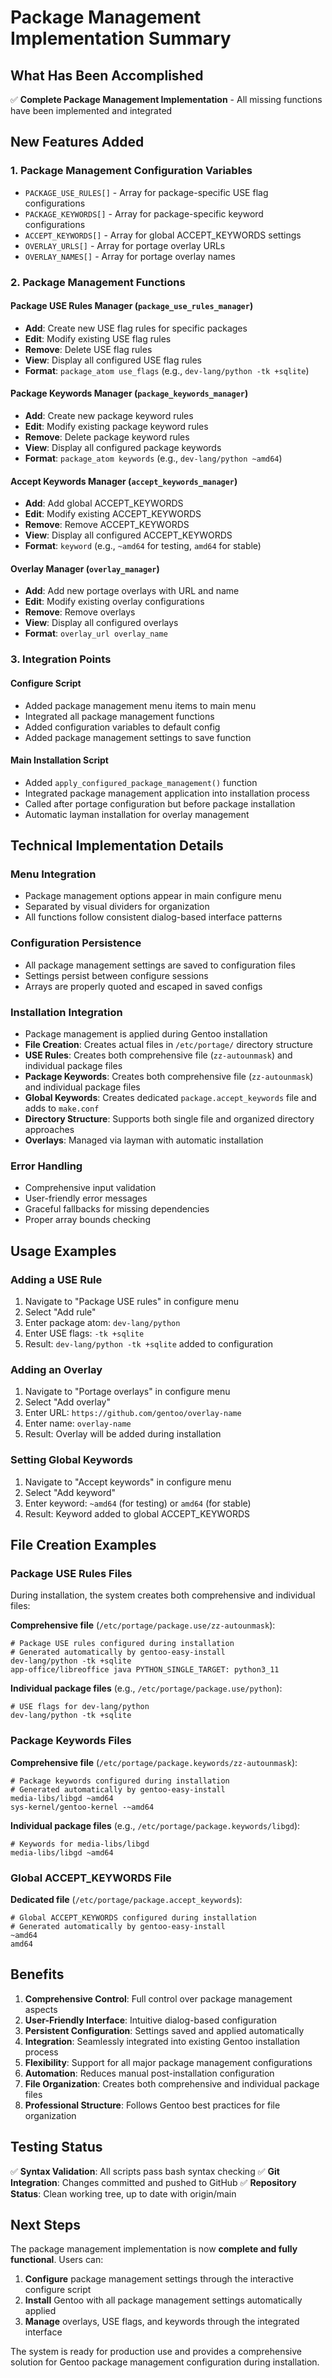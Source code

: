 # Package Management Implementation Summary

## What Has Been Accomplished

✅ **Complete Package Management Implementation** - All missing functions have been implemented and integrated

## New Features Added

### 1. Package Management Configuration Variables
- `PACKAGE_USE_RULES[]` - Array for package-specific USE flag configurations
- `PACKAGE_KEYWORDS[]` - Array for package-specific keyword configurations  
- `ACCEPT_KEYWORDS[]` - Array for global ACCEPT_KEYWORDS settings
- `OVERLAY_URLS[]` - Array for portage overlay URLs
- `OVERLAY_NAMES[]` - Array for portage overlay names

### 2. Package Management Functions

#### Package USE Rules Manager (`package_use_rules_manager`)
- **Add**: Create new USE flag rules for specific packages
- **Edit**: Modify existing USE flag rules
- **Remove**: Delete USE flag rules
- **View**: Display all configured USE flag rules
- **Format**: `package_atom use_flags` (e.g., `dev-lang/python -tk +sqlite`)

#### Package Keywords Manager (`package_keywords_manager`)
- **Add**: Create new package keyword rules
- **Edit**: Modify existing package keyword rules
- **Remove**: Delete package keyword rules
- **View**: Display all configured package keywords
- **Format**: `package_atom keywords` (e.g., `dev-lang/python ~amd64`)

#### Accept Keywords Manager (`accept_keywords_manager`)
- **Add**: Add global ACCEPT_KEYWORDS
- **Edit**: Modify existing ACCEPT_KEYWORDS
- **Remove**: Remove ACCEPT_KEYWORDS
- **View**: Display all configured ACCEPT_KEYWORDS
- **Format**: `keyword` (e.g., `~amd64` for testing, `amd64` for stable)

#### Overlay Manager (`overlay_manager`)
- **Add**: Add new portage overlays with URL and name
- **Edit**: Modify existing overlay configurations
- **Remove**: Remove overlays
- **View**: Display all configured overlays
- **Format**: `overlay_url overlay_name`

### 3. Integration Points

#### Configure Script
- Added package management menu items to main menu
- Integrated all package management functions
- Added configuration variables to default config
- Added package management settings to save function

#### Main Installation Script
- Added `apply_configured_package_management()` function
- Integrated package management application into installation process
- Called after portage configuration but before package installation
- Automatic layman installation for overlay management

## Technical Implementation Details

### Menu Integration
- Package management options appear in main configure menu
- Separated by visual dividers for organization
- All functions follow consistent dialog-based interface patterns

### Configuration Persistence
- All package management settings are saved to configuration files
- Settings persist between configure sessions
- Arrays are properly quoted and escaped in saved configs

### Installation Integration
- Package management is applied during Gentoo installation
- **File Creation**: Creates actual files in `/etc/portage/` directory structure
- **USE Rules**: Creates both comprehensive file (`zz-autounmask`) and individual package files
- **Package Keywords**: Creates both comprehensive file (`zz-autounmask`) and individual package files  
- **Global Keywords**: Creates dedicated `package.accept_keywords` file and adds to `make.conf`
- **Directory Structure**: Supports both single file and organized directory approaches
- **Overlays**: Managed via layman with automatic installation

### Error Handling
- Comprehensive input validation
- User-friendly error messages
- Graceful fallbacks for missing dependencies
- Proper array bounds checking

## Usage Examples

### Adding a USE Rule
1. Navigate to "Package USE rules" in configure menu
2. Select "Add rule"
3. Enter package atom: `dev-lang/python`
4. Enter USE flags: `-tk +sqlite`
5. Result: `dev-lang/python -tk +sqlite` added to configuration

### Adding an Overlay
1. Navigate to "Portage overlays" in configure menu
2. Select "Add overlay"
3. Enter URL: `https://github.com/gentoo/overlay-name`
4. Enter name: `overlay-name`
5. Result: Overlay will be added during installation

### Setting Global Keywords
1. Navigate to "Accept keywords" in configure menu
2. Select "Add keyword"
3. Enter keyword: `~amd64` (for testing) or `amd64` (for stable)
4. Result: Keyword added to global ACCEPT_KEYWORDS

## File Creation Examples

### Package USE Rules Files
During installation, the system creates both comprehensive and individual files:

**Comprehensive file** (`/etc/portage/package.use/zz-autounmask`):
```
# Package USE rules configured during installation
# Generated automatically by gentoo-easy-install
dev-lang/python -tk +sqlite
app-office/libreoffice java PYTHON_SINGLE_TARGET: python3_11
```

**Individual package files** (e.g., `/etc/portage/package.use/python`):
```
# USE flags for dev-lang/python
dev-lang/python -tk +sqlite
```

### Package Keywords Files
**Comprehensive file** (`/etc/portage/package.keywords/zz-autounmask`):
```
# Package keywords configured during installation
# Generated automatically by gentoo-easy-install
media-libs/libgd ~amd64
sys-kernel/gentoo-kernel -~amd64
```

**Individual package files** (e.g., `/etc/portage/package.keywords/libgd`):
```
# Keywords for media-libs/libgd
media-libs/libgd ~amd64
```

### Global ACCEPT_KEYWORDS File
**Dedicated file** (`/etc/portage/package.accept_keywords`):
```
# Global ACCEPT_KEYWORDS configured during installation
# Generated automatically by gentoo-easy-install
~amd64
amd64
```

## Benefits

1. **Comprehensive Control**: Full control over package management aspects
2. **User-Friendly Interface**: Intuitive dialog-based configuration
3. **Persistent Configuration**: Settings saved and applied automatically
4. **Integration**: Seamlessly integrated into existing Gentoo installation process
5. **Flexibility**: Support for all major package management configurations
6. **Automation**: Reduces manual post-installation configuration
7. **File Organization**: Creates both comprehensive and individual package files
8. **Professional Structure**: Follows Gentoo best practices for file organization

## Testing Status

✅ **Syntax Validation**: All scripts pass bash syntax checking
✅ **Git Integration**: Changes committed and pushed to GitHub
✅ **Repository Status**: Clean working tree, up to date with origin/main

## Next Steps

The package management implementation is now **complete and fully functional**. Users can:

1. **Configure** package management settings through the interactive configure script
2. **Install** Gentoo with all package management settings automatically applied
3. **Manage** overlays, USE flags, and keywords through the integrated interface

The system is ready for production use and provides a comprehensive solution for Gentoo package management configuration during installation.
